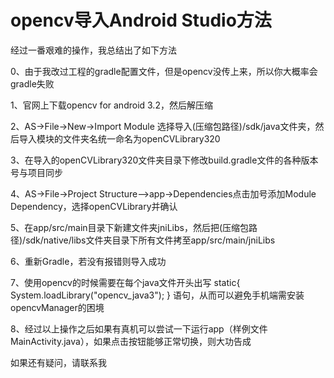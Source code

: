 # opencv导入Android Studio方法

经过一番艰难的操作，我总结出了如下方法


0、由于我改过工程的gradle配置文件，但是opencv没传上来，所以你大概率会gradle失败

1、官网上下载opencv for android 3.2，然后解压缩

2、AS->File->New->Import Module 选择导入(压缩包路径)/sdk/java文件夹，然后导入模块的文件夹名统一命名为openCVLibrary320

3、在导入的openCVLibrary320文件夹目录下修改build.gradle文件的各种版本号与项目同步

4、AS->File->Project Structure-->app->Dependencies点击加号添加Module Dependency，选择openCVLibrary并确认

5、在app/src/main目录下新建文件夹jniLibs，然后把(压缩包路径)/sdk/native/libs文件夹目录下所有文件拷至app/src/main/jniLibs

6、重新Gradle，若没有报错则导入成功

7、使用opencv的时候需要在每个java文件开头出写  static{ System.loadLibrary("opencv_java3"); } 语句，从而可以避免手机端需安装opencvManager的困境

8、经过以上操作之后如果有真机可以尝试一下运行app（样例文件MainActivity.java），如果点击按钮能够正常切换，则大功告成


如果还有疑问，请联系我
